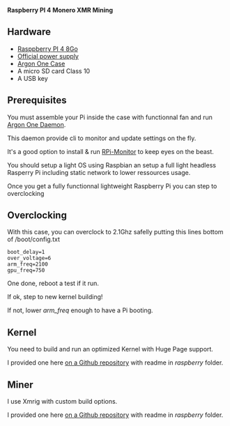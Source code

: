 **Raspberry PI 4 Monero XMR Mining**

## Hardware

* [Rasppberry PI 4 8Go](https://www.kubii.fr/cartes-raspberry-pi/2955-raspberry-pi-4-modele-b-8gb-0765756931199.html)
* [Official power supply](https://www.kubii.fr/14-chargeurs-alimentations-raspberry/3292-alimentation-officielle-raspberry-pi-4-51-v-30-a-usb-type-c-prise-us-644824914893.html)
* [Argon One Case](https://www.amazon.fr/gp/product/B086JXR75B)
* A micro SD card Class 10
* A USB key


## Prerequisites

You must assemble your Pi inside the case with functionnal fan and run [Argon One Daemon](https://gitlab.com/DarkElvenAngel/argononed).

This daemon provide cli to monitor and update settings on the fly.

It's a good option to install & run [RPi-Monitor](https://github.com/XavierBerger/RPi-Monitor) to keep eyes on the beast.

You should setup a light OS using Raspbian an setup a full light headless Rasperry Pi including static network to lower ressources usage.

Once you get a fully functionnal lightweight Raspberry Pi you can step to overclocking

## Overclocking

With this case, you can overclock to 2.1Ghz safelly putting this lines bottom of /boot/config.txt

```
boot_delay=1
over_voltage=6
arm_freq=2100
gpu_freq=750
```

One done, reboot a test if it run.

If ok, step to new kernel building!

If not, lower *arm_freq* enough to have a Pi booting.

## Kernel

You need to build and run an optimized Kernel with Huge Page support.

I provided one here [on a Github repository](https://github.com/kraoc/raspberry-linux-64) with readme in *raspberry* folder.

## Miner

I use Xmrig with custom build options.

I provided one here [on a Github repository](https://github.com/kraoc/raspberry-xmrig-64) with readme in *raspberry* folder.

